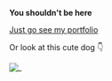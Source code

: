 **You shouldn't be here**

[Just go see my portfolio](antoniotaurisano.com)

Or look at this cute dog 👇

![_](https://github.com/user-attachments/assets/9adc1a4f-e5b3-4c5f-8501-904f3c3f4759)
